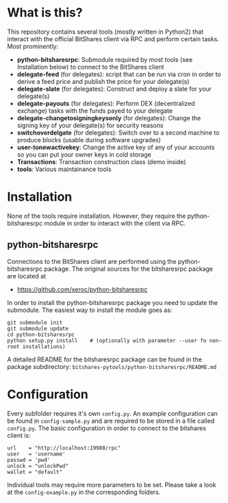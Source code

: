 # What is this? #

This repository contains several tools (mostly written in Python2) that interact
with the official BitShares client via RPC and perform certain tasks. Most
prominently:

* **python-bitsharesrpc**: Submodule required by most tools (see Installation below) to connect to the BitShares client
* **delegate-feed** (for delegates): script that can be run via cron in order to derive a feed price and publish the price for your delegate(s)
* **delegate-slate** (for delegates): Construct and deploy a slate for your delegate(s)
* **delegate-payouts** (for delegates): Perform DEX (decentralized exchange) tasks with the funds payed to your delegate
* **delegate-changetosigningkeysonly** (for delegates): Change the signing key of your delegate(s) for security reasons
* **switchoverdelgate** (for delegates): Switch over to a second machine to produce blocks (usable during software upgrades)
* **user-tonewactivekey**: Change the active key of any of your accounts so you can put your owner keys in cold storage
* **Transactions**: Transaction construction class (demo inside)
* **tools**: Various maintainance tools

# Installation #
None of the tools require installation. However, they require the
python-bitsharesrpc module in order to interact with the client via RPC.

## python-bitsharesrpc ##

Connections to the BitShares client are performed using the python-bitsharesrpc
package. The original sources for the bitsharesrpc package are located at

* https://github.com/xeroc/python-bitsharesrpc

In order to install the python-bitsharesrpc package you need to update the
submodule. The easiest way to install the module goes as:

    git submodule init
    git submodule update
    cd python-bitsharesrpc
    python setup.py install    # (optionally with parameter --user fo non-root installations)

A detailed README for the bitsharesrpc package can be found in the package
subdirectory: `bitshares-pytools/python-bitsharesrpc/README.md`

# Configuration #

Every subfolder requires it's own `config.py`. An example configuration can be
found in `config-sample.py` and are required to be stored in a file called
`config.py`. The basic configuration in order to connect to the bitshares
client is:

    url    = "http://localhost:19988/rpc"
    user   = 'username'
    passwd = 'pwd'
    unlock = "unlockPwd"
    wallet = "default"

Individual tools may require more parameters to be set. Please take a look at
the `config-example.py` in the corresponding folders.
